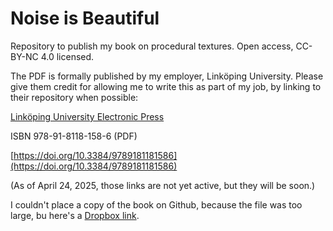 # Noise is Beautiful
Repository to publish my book on procedural textures. Open access, CC-BY-NC 4.0 licensed.

The PDF is formally published by my employer, Linköping University. Please give them credit for allowing me to write this as part of my job, by linking to their repository when possible:

[Linköping University Electronic Press](http://ep.liu.se)

ISBN 978-91-8118-158-6 (PDF)

[https://doi.org/10.3384/9789181181586](https://doi.org/10.3384/9789181181586)

(As of April 24, 2025, those links are not yet active, but they will be soon.)

I couldn't place a copy of the book on Github, because the file was too large, bu here's a [Dropbox link](https://www.dropbox.com/scl/fi/b8rt7kxn8v4swaabiecyb/procedural_patterns.pdf?rlkey=7jqnigdyds7rkxo6w6e9452op&dl=0).
